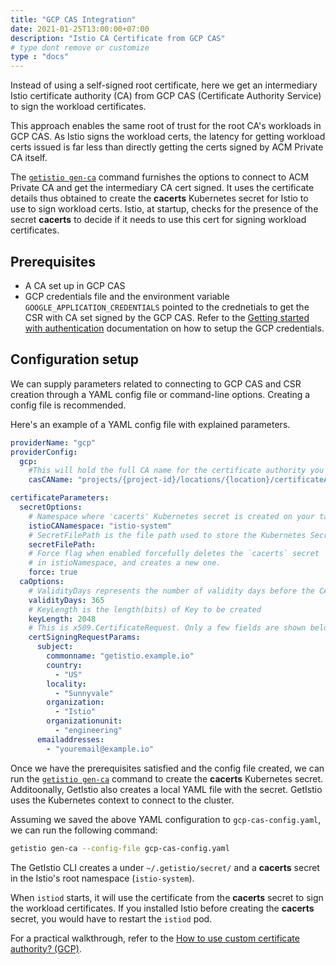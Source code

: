 ```yaml
---
title: "GCP CAS Integration"
date: 2021-01-25T13:00:00+07:00
description: "Istio CA Certificate from GCP CAS"
# type dont remove or customize
type : "docs"
---
```


Instead of using a self-signed root certificate, here we get an intermediary Istio certificate authority (CA) from GCP CAS (Certificate Authority Service) to sign the workload certificates.

This approach enables the same root of trust for the root CA's workloads in GCP CAS. As Istio signs the workload certs, the latency for getting workload certs issued is far less than directly getting the certs signed by ACM Private CA itself.

The [`getistio gen-ca`](/getistio-cli/reference/getistio_gen-ca) command furnishes the options to connect to ACM Private CA and get the intermediary CA cert signed. It uses the certificate details thus obtained to create the **cacerts** Kubernetes secret for Istio to use to sign workload certs. Istio, at startup, checks for the presence of the secret **cacerts** to decide if it needs to use this cert for signing workload certificates.


## Prerequisites

- A CA set up in GCP CAS
- GCP credentials file and the environment variable `GOOGLE_APPLICATION_CREDENTIALS` pointed to the crednetials to get the CSR with CA set signed by the GCP CAS. Refer to the [Getting started with authentication](https://cloud.google.com/docs/authentication/getting-started) documentation on how to setup the GCP credentials.

## Configuration setup 

We can supply parameters related to connecting to GCP CAS and CSR creation through a YAML config file or command-line options. Creating a config file is recommended.

Here's an example of a YAML config file with explained parameters.

```yaml
providerName: "gcp"
providerConfig:
  gcp:
    #This will hold the full CA name for the certificate authority you created on GCP
    casCAName: "projects/{project-id}/locations/{location}/certificateAuthorities/{YourCA}"

certificateParameters:
  secretOptions:
    # Namespace where 'cacerts' Kubernetes secret is created on your target cluster
    istioCANamespace: "istio-system"
    # SecretFilePath is the file path used to store the Kubernetes Secret in yaml format
    secretFilePath:
    # Force flag when enabled forcefully deletes the `cacerts` secret
    # in istioNamespace, and creates a new one.
    force: true
  caOptions:
    # ValidityDays represents the number of validity days before the CA expires.
    validityDays: 365
    # KeyLength is the length(bits) of Key to be created
    keyLength: 2048
    # This is x509.CertificateRequest. Only a few fields are shown below
    certSigningRequestParams:
      subject:
        commonname: "getistio.example.io"
        country:
          - "US"
        locality:
          - "Sunnyvale"
        organization:
          - "Istio"
        organizationunit:
          - "engineering"
      emailaddresses:
        - "youremail@example.io"
```


Once we have the prerequisites satisfied and the config file created, we can run the [`getistio gen-ca`](/getistio-cli/reference/getistio_gen-ca) command to create the **cacerts** Kubernetes secret. Additoonally, GetIstio  also creates a local YAML file with the secret. GetIstio uses the Kubernetes context to connect to the cluster.

Assuming we saved the above YAML configuration to `gcp-cas-config.yaml`, we can run the following command:

```sh
getistio gen-ca --config-file gcp-cas-config.yaml
```

The GetIstio CLI creates a under `~/.getistio/secret/` and a **cacerts** secret in the Istio's root namespace (`istio-system`).

When `istiod` starts, it will use the certificate from the **cacerts** secret to sign the workload certificates. If you installed Istio before creating the **cacerts** secret, you would have to restart the `istiod` pod.

For a practical walkthrough, refer to the [How to use custom certificate authority? (GCP)](/istio-in-practice/custom-ca-gcp).